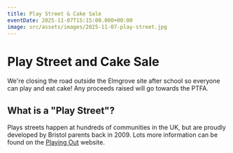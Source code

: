 ```yaml
---
title: Play Street & Cake Sale
eventDate: 2025-11-07T15:15:00.000+00:00
image: src/assets/images/2025-11-07-play-street.jpg
---
```

# Play Street and Cake Sale

We're closing the road outside the Elmgrove site after school so everyone can play and eat cake! Any proceeds raised will go towards the PTFA.

## What is a "Play Street"?

Plays streets happen at hundreds of communities in the UK, but are proudly developed by Bristol parents back in 2009. Lots more information can be found on the [Playing Out](https://playingout.net/play-streets/what-are-play-streets/) website.
